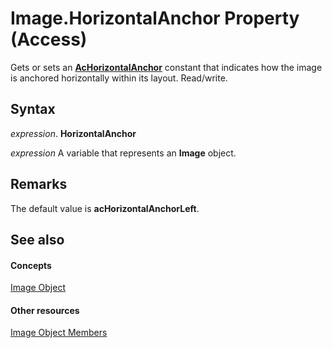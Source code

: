 
# Image.HorizontalAnchor Property (Access)

Gets or sets an  **[AcHorizontalAnchor](2b9f0574-252d-7957-d25d-cb382d2cee73.md)** constant that indicates how the image is anchored horizontally within its layout. Read/write.


## Syntax

 _expression_. **HorizontalAnchor**

 _expression_ A variable that represents an **Image** object.


## Remarks

The default value is  **acHorizontalAnchorLeft**.


## See also


#### Concepts


[Image Object](1bcc8552-94e2-b799-6903-392205cb4341.md)
#### Other resources


[Image Object Members](c2ad356b-bd6b-2b45-00b0-cd484ee06cc5.md)
